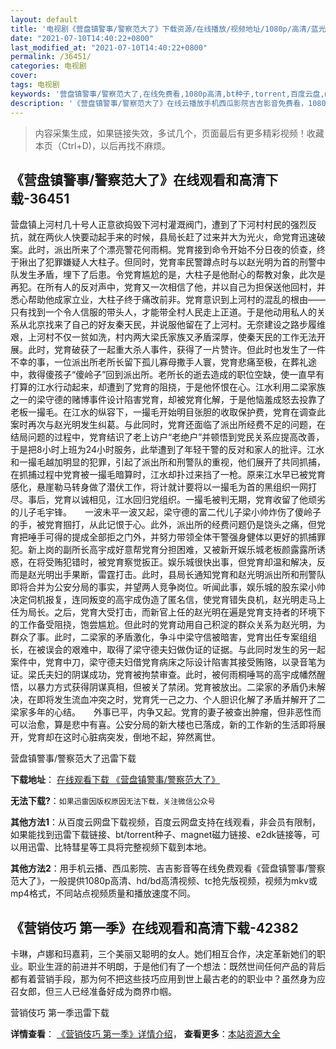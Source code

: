 ```yaml
---
layout: default
title: '电视剧《营盘镇警事/警察范大了》下载资源/在线播放/视频地址/1080p/高清/蓝光'
date: "2021-07-10T14:40:22+0800"
last_modified_at: "2021-07-10T14:40:22+0800"
permalink: /36451/
categories: 电视剧
cover:
tags: 电视剧
keywords: '营盘镇警事/警察范大了,在线免费看,1080p高清,bt种子,torrent,百度云盘,magnet,磁力链,迅雷下载资源'
description: '《营盘镇警事/警察范大了》在线云播放手机西瓜影院吉吉影音免费看，1080p高清bd/hd未删减完整版和tc抢先枪版，mkv/mp4格式，附带bt/torrent种子、magnet/磁力链、百度云盘、网盘资源迅雷下载链接'
---
```


>内容采集生成，如果链接失效，多试几个，页面最后有更多精彩视频！收藏本页（Ctrl+D)，以后再找不麻烦。


## 《营盘镇警事/警察范大了》在线观看和高清下载-36451

营盘镇上河村几十号人正意欲捣毁下河村灌溉阀门，遭到了下河村村民的强烈反抗，就在两伙人快要动起手来的时候，县局长赶了过来并大为光火，命党育迅速破案。此时，派出所来了个漂亮警花何雨桐。党育接到命令开始不分日夜的侦查，终于揪出了犯罪嫌疑人大柱子。但同时，党育率民警蹲点时与以赵光明为首的刑警中队发生矛盾，埋下了后患。令党育尴尬的是，大柱子是他耐心的帮教对象，此次是再犯。在所有人的反对声中，党育又一次相信了他，并以自己为担保送他回村，并悉心帮助他成家立业，大柱子终于痛改前非。党育意识到上河村的混乱的根由——只有找到一个令人信服的带头人，才能带全村人民走上正道。于是他动用私人的关系从北京找来了自己的好友秦天民，并说服他留在了上河村。无奈建设之路步履维艰，上河村不仅一贫如洗，村内两大梁氏家族又矛盾深厚，使秦天民的工作无法开展。此时，党育破获了一起重大杀人事件，获得了一片赞许。但此时也发生了一件不幸的事，一位派出所老所长留下孤儿寡母撒手人寰，党育悲痛至极，在葬礼途中，救得傻孩子“傻岭子”回到派出所。老所长的逝去造成的职位空缺，使一直早有打算的江水行动起来，却遭到了党育的阻挠，于是他怀恨在心。江水利用二梁家族之一的梁守德的赌博事件设计陷害党育，却被党育化解，于是他恼羞成怒去投靠了老板一撮毛。在江水的纵容下，一撮毛开始明目张胆的收取保护费，党育在调查此案时再次与赵光明发生纠葛。与此同时，党育还面临了派出所经费不足的问题，在结局问题的过程中，党育结识了老上访户“老绝户”并顿悟到党民关系应提高改善，于是把8小时上班为24小时服务，此举遭到了年轻干警的反对和家人的批评。江水和一撮毛越加明显的犯罪，引起了派出所和刑警队的重视，他们展开了共同抓捕，在抓捕过程中党育被一撮毛暗算时，江水却扑过来挡了一枪。原来江水早已被党育感化，悬崖勒马转身做了潜伏工作，将计就计要将以一撮毛为首的黑组织一网打尽。事后，党育以诚相见，江水回归党组织。一撮毛被判无期，党育收留了他顽劣的儿子毛宇锋。　　一波未平一波又起，梁守德的富二代儿子梁小帅炸伤了傻岭子的手，被党育掴打，从此记恨于心。此外，派出所的经费问题仍是饶头之痛，但党育把唾手可得的提成全部拒之门外，并努力带领全体干警强身健体以更好的抓捕罪犯。新上岗的副所长高宇成好意帮党育分担困难，又被新开娱乐城老板颜露露所诱惑，在将受贿犯错时，被党育察觉扳正。娱乐城很快出事，但党育却温和解决，反而是赵光明出手果断，雷霆打击。此时，县局长通知党育和赵光明派出所和刑警队即将合并为公安分局的事实，并望两人竞争岗位。听闻此事，娱乐城的股东梁小帅决定伺机报复，连同叛变的高宇成伪造了匿名信，使党育错失良机，赵光明走马上任为局长。之后，党育大受打击，而新官上任的赵光明在遍是党育支持者的环境下的工作备受阻挠，饱尝尴尬。但此时的党育动用自己积淀的群众关系为赵光明，为群众了事。此时，二梁家的矛盾激化，争斗中梁守信被暗害，党育出任专案组组长，在被误会的艰难中，取得了梁守德夫妇做伪证的证据。与此同时发生的另一起案件中，党育中刀，梁守德夫妇借党育病床之际设计陷害其接受贿赂，以录音笔为证。梁氏夫妇的阴谋成功，党育被拘禁审查。此时，被何雨桐唾骂的高宇成幡然醒悟，以暴力方式获得阴谋真相，但被关了禁闭。党育被放出。二梁家的矛盾仍未解决，在即将发生流血冲突之时，党育凭一己之力、个人胆识化解了矛盾并解开了二梁家多年的心结。　　外事已平，内争又起。党育的妻子被查出肿瘤，但非恶性而可以治愈，算是悲中有喜。公安分局的新大楼也已落成，新的工作新的生活即将展开，党育却在这时心脏病突发，倒地不起，猝然离世。


营盘镇警事/警察范大了迅雷下载

**下载地址**： [在线观看下载 《营盘镇警事/警察范大了》](https://www.993dy.com//vod-detail-id-11921.html) 


**无法下载?**：`如果迅雷因版权原因无法下载，关注微信公众号 `

**其他方法1**：从百度云网盘下载视频，百度云网盘支持在线观看，非会员有限制，如果能找到迅雷下载链接、bt/torrent种子、magnet磁力链接、e2dk链接等，可以用迅雷、比特彗星等工具将完整视频下载到本地。

**其他方法2**：用手机云播、西瓜影院、吉吉影音等在线免费观看《营盘镇警事/警察范大了》，一般提供1080p高清、hd/bd高清视频、tc抢先版视频，视频为mkv或mp4格式，不同站点视频质量和播放速度不同。


## 《营销伎巧 第一季》在线观看和高清下载-42382

卡琳，卢娜和玛嘉莉，三个美丽又聪明的女人。她们相互合作，决定革新她们的职业。职业生涯的前进并不明朗，于是他们有了一个想法：既然世间任何产品的背后都有着营销手段，那为何不把这些技巧应用到世上最古老的的职业中？虽然身为应召女郎，但三人已经准备好成为商界巾帼。<!---剧情end--->


营销伎巧 第一季迅雷下载

**详情查看**： [《营销伎巧 第一季》详情介绍](/movie/42382/)， **查看更多**：[本站资源大全](/movie/t/all/)

